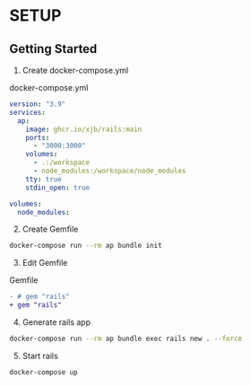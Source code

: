 # SETUP

## Getting Started

1. Create docker-compose.yml

docker-compose.yml
```yml
version: "3.9"
services:
  ap:
    image: ghcr.io/xjb/rails:main
    ports:
      - "3000:3000"
    volumes:
      - .:/workspace
      - node_modules:/workspace/node_modules
    tty: true
    stdin_open: true

volumes:
  node_modules:
```

2. Create Gemfile

```bash
docker-compose run --rm ap bundle init
```

3. Edit Gemfile

Gemfile
```diff
- # gem "rails"
+ gem "rails"
```

4. Generate rails app

```bash
docker-compose run --rm ap bundle exec rails new . --force
```

5. Start rails

```bash
docker-compose up
```
